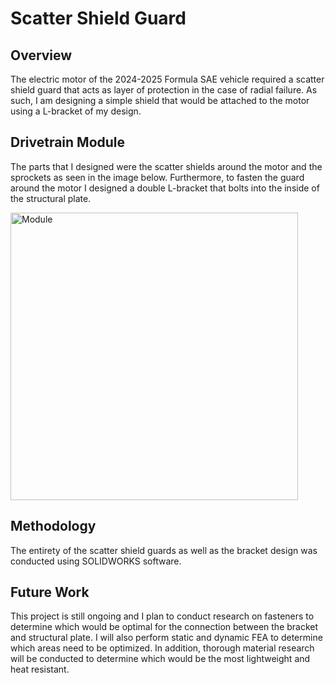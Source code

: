 # Scatter Shield Guard
## Overview
The electric motor of the 2024-2025 Formula SAE vehicle required a scatter shield guard that acts as layer of protection in the case of radial failure. As such, I am designing a simple shield that would be attached to the motor using a L-bracket of my design.
## Drivetrain Module
The parts that I designed were the scatter shields around the motor and the sprockets as seen in the image below. Furthermore, to fasten the guard around the motor I designed a double L-bracket that bolts into the inside of the structural plate. 

<img width="460" alt="Module" src="https://github.com/user-attachments/assets/26b72232-7150-4b40-b231-ed8aff2fede2">

## Methodology
The entirety of the scatter shield guards as well as the bracket design was conducted using SOLIDWORKS software. 

## Future Work
This project is still ongoing and I plan to conduct research on fasteners to determine which would be optimal for the connection between the bracket and structural plate. I will also perform static and dynamic FEA to determine which areas need to be optimized. In addition, thorough material research will be conducted to determine which would be the most lightweight and heat resistant. 
